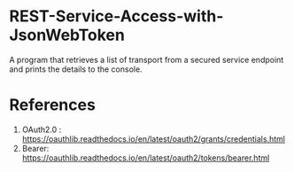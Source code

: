 # REST-Service-Access-with-JsonWebToken
A program that retrieves a list of transport from a secured service endpoint and prints the details to the console.


# References
1. OAuth2.0 : https://oauthlib.readthedocs.io/en/latest/oauth2/grants/credentials.html
2. Bearer: https://oauthlib.readthedocs.io/en/latest/oauth2/tokens/bearer.html